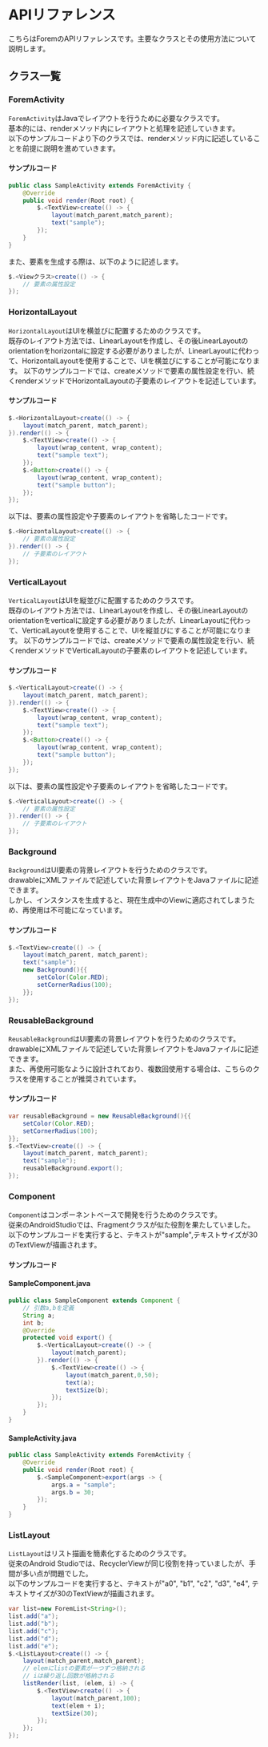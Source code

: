 # APIリファレンス

こちらはForemのAPIリファレンスです。主要なクラスとその使用方法について説明します。

## クラス一覧

<h3 id="ForemActivity">ForemActivity</h3>

`ForemActivity`はJavaでレイアウトを行うために必要なクラスです。  
基本的には、renderメソッド内にレイアウトと処理を記述していきます。  
以下のサンプルコードより下のクラスでは、renderメソッド内に記述していることを前提に説明を進めていきます。
#### サンプルコード
```java
public class SampleActivity extends ForemActivity {
    @Override
    public void render(Root root) {
        $.<TextView>create(() -> {
            layout(match_parent,match_parent);
            text("sample");
        });
    }
}
```
また、要素を生成する際は、以下のように記述します。  
```java
$.<Viewクラス>create(() -> {
    // 要素の属性設定
});
```

<h3 id="HorizontalLayout">HorizontalLayout</h3>

`HorizontalLayout`はUIを横並びに配置するためのクラスです。  
既存のレイアウト方法では、LinearLayoutを作成し、その後LinearLayoutのorientationをhorizontalに設定する必要がありましたが、LinearLayoutに代わって、HorizontalLayoutを使用することで、UIを横並びにすることが可能になります。
以下のサンプルコードでは、createメソッドで要素の属性設定を行い、続くrenderメソッドでHorizontalLayoutの子要素のレイアウトを記述しています。
#### サンプルコード
```java
$.<HorizontalLayout>create(() -> {
    layout(match_parent, match_parent);
}).render(() -> {
    $.<TextView>create(() -> {
        layout(wrap_content, wrap_content);
        text("sample text");
    });
    $.<Button>create(() -> {
        layout(wrap_content, wrap_content);
        text("sample button");
    });
});
```
以下は、要素の属性設定や子要素のレイアウトを省略したコードです。
```java
$.<HorizontalLayout>create(() -> {
    // 要素の属性設定
}).render(() -> {
    // 子要素のレイアウト
});
```

<h3 id="VerticalLayout">VerticalLayout</h3>

`VerticalLayout`はUIを縦並びに配置するためのクラスです。  
既存のレイアウト方法では、LinearLayoutを作成し、その後LinearLayoutのorientationをverticalに設定する必要がありましたが、LinearLayoutに代わって、VerticalLayoutを使用することで、UIを縦並びにすることが可能になります。
以下のサンプルコードでは、createメソッドで要素の属性設定を行い、続くrenderメソッドでVerticalLayoutの子要素のレイアウトを記述しています。
#### サンプルコード
```java
$.<VerticalLayout>create(() -> {
    layout(match_parent, match_parent);
}).render(() -> {
    $.<TextView>create(() -> {
        layout(wrap_content, wrap_content);
        text("sample text");
    });
    $.<Button>create(() -> {
        layout(wrap_content, wrap_content);
        text("sample button");
    });
});
```
以下は、要素の属性設定や子要素のレイアウトを省略したコードです。
```java
$.<VerticalLayout>create(() -> {
    // 要素の属性設定
}).render(() -> {
    // 子要素のレイアウト
});
```

<h3 id="Background">Background</h3>

`Background`はUI要素の背景レイアウトを行うためのクラスです。  
drawableにXMLファイルで記述していた背景レイアウトをJavaファイルに記述できます。  
しかし、インスタンスを生成すると、現在生成中のViewに適応されてしまうため、再使用は不可能になっています。
#### サンプルコード
```java
$.<TextView>create(() -> {
    layout(match_parent, match_parent);
    text("sample");
    new Background(){{
        setColor(Color.RED);
        setCornerRadius(100);
    }};
});
```

<h3 id="ReusableBackground">ReusableBackground</h3>

`ReusableBackground`はUI要素の背景レイアウトを行うためのクラスです。  
drawableにXMLファイルで記述していた背景レイアウトをJavaファイルに記述できます。  
また、再使用可能なように設計されており、複数回使用する場合は、こちらのクラスを使用することが推奨されています。
#### サンプルコード
```java
var reusableBackground = new ReusableBackground(){{
    setColor(Color.RED);
    setCornerRadius(100);
}};
$.<TextView>create(() -> {
    layout(match_parent, match_parent);
    text("sample");
    reusableBackground.export();
});
```
<h3 id="Component">Component</h3>

`Component`はコンポーネントベースで開発を行うためのクラスです。  
従来のAndroidStudioでは、Fragmentクラスが似た役割を果たしていました。  
以下のサンプルコードを実行すると、テキストが"sample",テキストサイズが30のTextViewが描画されます。
#### サンプルコード
#### SampleComponent.java
```java
public class SampleComponent extends Component {
    // 引数a,bを定義
    String a;
    int b;
    @Override
    protected void export() {
        $.<VerticalLayout>create(() -> {
            layout(match_parent);
        }).render(() -> {
            $.<TextView>create(() -> {
                layout(match_parent,0,50);
                text(a);
                textSize(b);
            });
        });
    }
}
```

#### SampleActivity.java
```java
public class SampleActivity extends ForemActivity {
    @Override
    public void render(Root root) {
        $.<SampleComponent>export(args -> {
            args.a = "sample";
            args.b = 30;
        });
    }
}
```

<h3 id="ListLayout">ListLayout</h3>

`ListLayout`はリスト描画を簡素化するためのクラスです。  
従来のAndroid Studioでは、RecyclerViewが同じ役割を持っていましたが、手間が多い点が問題でした。  
以下のサンプルコードを実行すると、テキストが"a0", "b1", "c2", "d3", "e4", テキストサイズが30のTextViewが描画されます。  
```java
var list=new ForemList<String>();
list.add("a");
list.add("b");
list.add("c");
list.add("d");
list.add("e");
$.<ListLayout>create(() -> {
    layout(match_parent,match_parent);
    // elemにlistの要素が一つずつ格納される
    // iは繰り返し回数が格納される
    listRender(list, (elem, i) -> {
        $.<TextView>create(() -> {
            layout(match_parent,100);
            text(elem + i);
            textSize(30);
        });
    });
});
```

